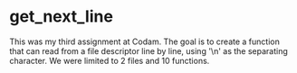 # get_next_line
This was my third assignment at Codam. The goal is to create a function that can read from a file descriptor line by line, using '\n' as the separating character. We were limited to 2 files and 10 functions.
